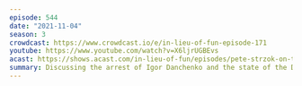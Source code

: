 ```yaml
---
episode: 544
date: "2021-11-04"
season: 3
crowdcast: https://www.crowdcast.io/e/in-lieu-of-fun-episode-171
youtube: https://www.youtube.com/watch?v=X6ljrUGBEvs
acast: https://shows.acast.com/in-lieu-of-fun/episodes/pete-strzok-on-the-danchenko-arrest
summary: Discussing the arrest of Igor Danchenko and the state of the Durham investigation
---
```

